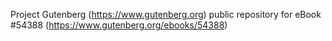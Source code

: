 Project Gutenberg (https://www.gutenberg.org) public repository for
eBook #54388 (https://www.gutenberg.org/ebooks/54388)
